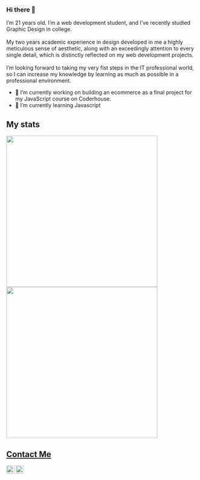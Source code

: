
### Hi there 👋
<p>
  I’m 21 years old. I’m a web development student, and I’ve recently studied Graphic Design in college. <br><br>   
My two years academic experience in design developed in me a highly meticulous sense of aesthetic, along with an exceedingly attention to every single detail, which is distinctly reflected on my web development projects.<br><br>  
I’m looking forward to taking my very fist steps in the IT professional world, so I can increase my knowledge by learning as much as possible in a professional environment.
</p>

- 🔭 I’m currently working on building an ecommerce as a final project for my JavaScript course on Coderhouse.
- 🌱 I’m currently learning Javascript


## My stats

<p align="left">
  <a href="https://github.com/PereyraRodrigo"><img width="400" src="https://github-readme-stats.vercel.app/api?username=PereyraRodrigo&show_icons=true&theme=chartreuse-dark">
  <a href="https://github.com/PereyraRodrigo"><img width="400" src="https://github-readme-stats.vercel.app/api/top-langs/?username=PereyraRodrigo&hide=scss,c,hack,makefile&langs_count=10&layout=compact&theme=chartreuse-dark">
</p>
    

## Contact Me

[<img align="left" alt="Pereyra Rodrigo | LinkedIn" width="22px" src="https://cdn.jsdelivr.net/npm/simple-icons@v3/icons/linkedin.svg" />][linkedin]
[<img align="left" alt="Pereyra Rodrigo | Instagram" width="22px" src="https://cdn.jsdelivr.net/npm/simple-icons@v3/icons/instagram.svg" />][instagram]

<!--
**PereyraRodrigo/PereyraRodrigo** is a ✨ _special_ ✨ repository because its `README.md` (this file) appears on your GitHub profile.

Here are some ideas to get you started:

- 🔭 I’m currently working on ...
- 🌱 I’m currently learning ...
- 👯 I’m looking to collaborate on ...
- 🤔 I’m looking for help with ...
- 💬 Ask me about ...
- 📫 How to reach me: ...
- 😄 Pronouns: ...
- ⚡ Fun fact: ...
-->
[linkedin]: https://www.linkedin.com/in/pereyrarodrigo/
[instagram]: https://www.instagram.com/rodrigoelianp/
